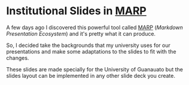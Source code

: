 # Institutional Slides in [MARP](https://marp.app/)

A few days ago I discovered this powerful tool called [MARP](https://marp.app/) (*Markdown Presentation Ecosystem*) and it's pretty what it can produce.

So, I decided take the backgrounds that my university uses for our presentations and make some adaptations to the slides to fit with the changes.

These slides are made specially for the University of Guanauato but the slides layout can be implemented in any other slide deck you create.